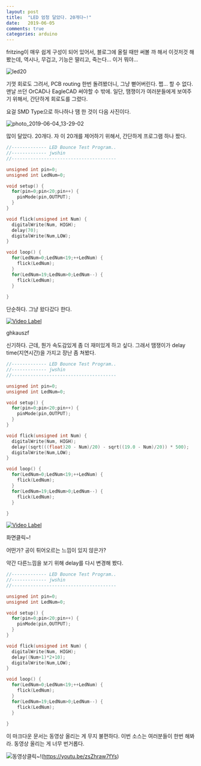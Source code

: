 ```yaml
---
layout: post
title:  "LED 엄청 달았다. 20개다~!"
date:   2019-06-05
comments: true
categories: arduino
---
```




fritzing이 매우 쉽게 구성이 되어 있어서, 블로그에 올릴 때만 써볼 까 해서 이것저것 해봤는데, 역시나, 무겁고, 기능은 딸리고, 죽는다... 이거 뭐야...

![led20](https://user-images.githubusercontent.com/20354551/58930625-2578dc80-8797-11e9-8702-1ea481fbc1d8.PNG)

기껏 회로도 그려서, PCB routing 한번 돌려봤더니, 그냥 뻗어버린다. 쩝... 할 수 없다. 맨날 쓰던 OrCAD나 EagleCAD 써야할 수 밖에. 일단, 땜쟁이가 여러분들에게 보여주기 위해서, 간단하게 회로도를 그렸다. 

요걸 SMD Type으로 하나하나 땜 한 것이 다음 사진이다.

![photo_2019-06-04_13-29-02](https://user-images.githubusercontent.com/20354551/58930709-93bd9f00-8797-11e9-87fb-3fdb6421b0ef.jpg)

많이 달았다. 20개다.  자 이 20개를 제어하기 위해서, 간단하게 프로그램 하나 짰다.

```c
//------------- LED Bounce Test Program..
//------------- jwshin
//---------------------------------------

unsigned int pin=0;
unsigned int LedNum=0;

void setup() {
  for(pin=0;pin<20;pin++) {
    pinMode(pin,OUTPUT);
  }
}

void flick(unsigned int Num) {
  digitalWrite(Num, HIGH);
  delay(70);
  digitalWrite(Num,LOW);
}

void loop() {
  for(LedNum=0;LedNum<19;++LedNum) {
    flick(LedNum);
  }
  for(LedNum=19;LedNum>0;LedNum--) {
    flick(LedNum);
  }
  
}

```

단순하다. 그냥 왔다갔다 한다.





[![Video Label](http://img.youtube.com/vi/IyX-b-Ieuco/0.jpg)](https://youtu.be/IyX-b-Ieuco)

ghkauszf

신기하다. 근데, 뭔가 속도감있게 좀 더 재미있게 하고 싶다. 그래서 땜쟁이가 delay time(지연시간)을 가지고 장난 좀 쳐봤다.

```c
//------------- LED Bounce Test Program..
//------------- jwshin
//---------------------------------------

unsigned int pin=0;
unsigned int LedNum=0;

void setup() {
  for(pin=0;pin<20;pin++) {
    pinMode(pin,OUTPUT);
  }
}

void flick(unsigned int Num) {
  digitalWrite(Num, HIGH);
  delay((sqrt(((float)20 - Num)/20) - sqrt((19.0 - Num)/20)) * 500);
  digitalWrite(Num,LOW);
}

void loop() {
  for(LedNum=0;LedNum<19;++LedNum) {
    flick(LedNum);
  }
  for(LedNum=19;LedNum>0;LedNum--) {
    flick(LedNum);
  }
  
}
```



[![Video Label](http://img.youtube.com/vi/zsZhraw7fYs/0.jpg)](https://youtu.be/zsZhraw7fYs)

화면클릭~!

어떤가? 공이 튀어오르는 느낌이 있지 않은가? 

약간 다른느낌을 보기 위해 delay를 다시 변경해 봤다.

```c
//------------- LED Bounce Test Program..
//------------- jwshin
//---------------------------------------

unsigned int pin=0;
unsigned int LedNum=0;

void setup() {
  for(pin=0;pin<20;pin++) {
    pinMode(pin,OUTPUT);
  }
}

void flick(unsigned int Num) {
  digitalWrite(Num, HIGH);
  delay((Num+1)*2+10);
  digitalWrite(Num,LOW);
}

void loop() {
  for(LedNum=0;LedNum<19;++LedNum) {
    flick(LedNum);
  }
  for(LedNum=19;LedNum>0;LedNum--) {
    flick(LedNum);
  }
  
}

```

이 마크다운 문서는 동영상 올리는 게 무지 불편하다. 이번 소스는 여러분들이 한번 해봐라. 동영상 올리는 게 너무 번거롭다.



![동영상클릭~!]()(https://youtu.be/zsZhraw7fYs)

